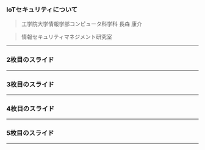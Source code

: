 ### IoTセキュリティについて

>工学院大学情報学部コンピュータ科学科
>長森 康介

>情報セキュリティマネジメント研究室

---

### 2枚目のスライド



---

### 3枚目のスライド



---

### 4枚目のスライド



---

### 5枚目のスライド


---
